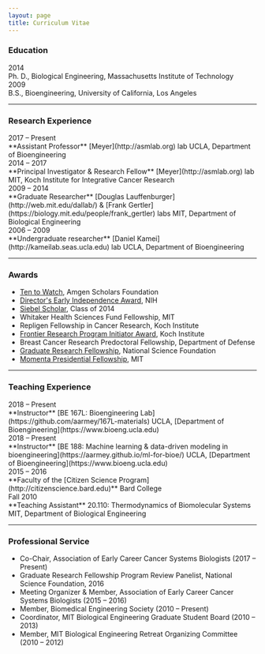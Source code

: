 ```yaml
---
layout: page
title: Curriculum Vitae
---
```


### Education

<div class="span_2 right">2014</div>
Ph. D., Biological Engineering, Massachusetts Institute of Technology  

<div class="span_2 right">2009</div>
B.S., Bioengineering, University of California, Los Angeles

----------------------

### Research Experience

<div class="span_2 right">2017 – Present</div>
**Assistant Professor**  
[Meyer](http://asmlab.org) lab  
UCLA, Department of Bioengineering

<div class="span_2 right">2014 – 2017</div>
**Principal Investigator & Research Fellow**  
[Meyer](http://asmlab.org) lab  
MIT, Koch Institute for Integrative Cancer Research

<div class="span_2 right">2009 – 2014</div>
**Graduate Researcher**  
[Douglas Lauffenburger](http://web.mit.edu/dallab/) & [Frank Gertler](https://biology.mit.edu/people/frank_gertler) labs  
MIT, Department of Biological Engineering

<div class="span_2 right">2006 – 2009</div>
**Undergraduate researcher**  
[Daniel Kamei](http://kameilab.seas.ucla.edu) lab  
UCLA, Department of Bioengineering

--------------------

### Awards

* [Ten to Watch](http://www.amgenscholars.com/alumni/ten-to-watch), Amgen Scholars Foundation
* [Director's Early Independence Award](http://commonfund.nih.gov/earlyindependence/index), NIH
* [Siebel Scholar](http://www.siebelscholars.com), Class of 2014
* Whitaker Health Sciences Fund Fellowship, MIT
* Repligen Fellowship in Cancer Research, Koch Institute
* [Frontier Research Program Initiator Award](http://ki.mit.edu/approach/frontier), Koch Institute
* Breast Cancer Research Predoctoral Fellowship, Department of Defense
* [Graduate Research Fellowship](http://www.nsfgrfp.org), National Science Foundation
* [Momenta Presidential Fellowship](http://web.mit.edu/provost/presfellow/), MIT

--------------------

### Teaching Experience

<div class="span_2 right">2018 – Present</div>
**Instructor**  
[BE 167L: Bioengineering Lab](https://github.com/aarmey/167L-materials)  
UCLA, [Department of Bioengineering](https://www.bioeng.ucla.edu)

<div class="span_2 right">2018 – Present</div>
**Instructor**  
[BE 188: Machine learning & data-driven modeling in bioengineering](https://aarmey.github.io/ml-for-bioe/)  
UCLA, [Department of Bioengineering](https://www.bioeng.ucla.edu)

<div class="span_2 right">2015 – 2016</div>
**Faculty of the [Citizen Science Program](http://citizenscience.bard.edu)**  
Bard College

<div class="span_2 right">Fall 2010</div>
**Teaching Assistant**  
20.110: Thermodynamics of Biomolecular Systems  
MIT, Department of Biological Engineering

--------------------

### Professional Service

* Co-Chair, Association of Early Career Cancer Systems Biologists (2017 – Present)
* Graduate Research Fellowship Program Review Panelist, National Science Foundation, 2016
* Meeting Organizer & Member, Association of Early Career Cancer Systems Biologists (2015 – 2016)
* Member, Biomedical Engineering Society (2010 – Present)
* Coordinator, MIT Biological Engineering Graduate Student Board (2010 – 2013)
* Member, MIT Biological Engineering Retreat Organizing Committee (2010 – 2012)

<a href="https://aarmey.github.io/CV/Meyer_CV.pdf"><svg class="svg-icon"><use xlink:href="#fa-pdf"></use></svg></a>
